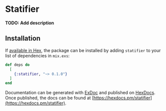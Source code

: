 # Statifier

**TODO: Add description**

## Installation

If [available in Hex](https://hex.pm/docs/publish), the package can be installed
by adding `statifier` to your list of dependencies in `mix.exs`:

```elixir
def deps do
  [
    {:statifier, "~> 0.1.0"}
  ]
end
```

Documentation can be generated with [ExDoc](https://github.com/elixir-lang/ex_doc)
and published on [HexDocs](https://hexdocs.pm). Once published, the docs can
be found at [https://hexdocs.pm/statifier](https://hexdocs.pm/statifier).
